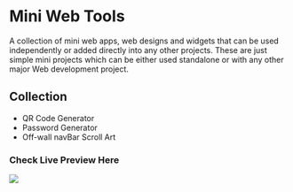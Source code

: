 # Mini Web Tools 
A collection of mini web apps, web designs and widgets that can be used independently or added directly into any other projects. These are just simple mini projects which can be either used standalone or with any other major Web development project.

## Collection
- QR Code Generator
- Password Generator
- Off-wall navBar Scroll Art


### Check Live Preview Here
<a href="https://akarsh3053.github.io/Mini_Web_Tools" target="_blank"><img src="https://www.animatedimages.org/data/media/1096/animated-click-here-sign-and-button-image-0042.gif" /></a>
